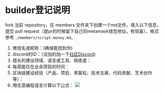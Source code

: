 # builder登记说明

fork 当前 repository，在 members 文件夹下创建一个md文件，填入以下信息，提交 pull request（提pr的时候留下自己的metamask钱包地址，有惊喜），格式参考 `./members/script-money.md`。

1. 微信名或昵称：(确保能找到你)
2. discord的ID：（没加的加一下[社区Discord](https://discord.gg/KVVj6AGgDZ))
3. 擅长的建设领域、语言或工具、熟练度：
4. 每周能花在业余项目的时间：
5. 区块链建设经验（产品、项目、黑客松、技术文章、代码贡献、艺术创作等）：
6. 用任意编程语言计算以下公式：
![](https://latex.codecogs.com/svg.image?\sum_{n=1}^{100}\left&space;(n^{3}-\sqrt[3]{n}&space;\right&space;))
